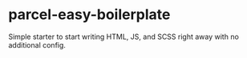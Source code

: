 # parcel-easy-boilerplate
Simple starter to start writing HTML, JS, and SCSS right away with no additional config.
